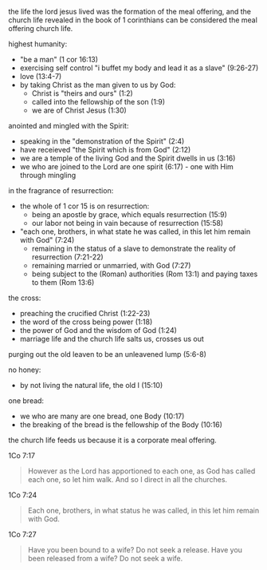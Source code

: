 the life the lord jesus lived was the formation of the meal offering, and the church
life revealed in the book of 1 corinthians can be considered the meal offering church
life.

highest humanity:
- "be a man" (1 cor 16:13)
- exercising self control "i buffet my body and lead it as a slave" (9:26-27)
- love (13:4-7)
- by taking Christ as the man given to us by God:
  - Christ is "theirs and ours" (1:2)
  - called into the fellowship of the son (1:9)
  - we are of Christ Jesus (1:30)

anointed and mingled with the Spirit:
- speaking in the "demonstration of the Spirit" (2:4)
- have receieved "the Spirit which is from God" (2:12)
- we are a temple of the living God and the Spirit dwells in us (3:16)
- we who are joined to the Lord are one spirit (6:17) - one with Him through mingling

in the fragrance of resurrection:
- the whole of 1 cor 15 is on resurrection:
  - being an apostle by grace, which equals resurrection (15:9)
  - our labor not being in vain because of resurrection (15:58)
- "each one, brothers, in what state he was called, in this let him remain with God" (7:24)
  - remaining in the status of a slave to demonstrate the reality of resurrection (7:21-22)
  - remaining married or unmarried, with God (7:27)
  - being subject to the (Roman) authorities (Rom 13:1) and paying taxes to them (Rom 13:6)

the cross:
- preaching the crucified Christ (1:22-23)
- the word of the cross being power (1:18)
- the power of God and the wisdom of God (1:24)
- marriage life and the church life salts us, crosses us out

purging out the old leaven to be an unleavened lump (5:6-8)

no honey:
- by not living the natural life, the old I (15:10)

one bread:
- we who are many are one bread, one Body (10:17)
- the breaking of the bread is the fellowship of the Body (10:16)

the church life feeds us because it is a corporate meal offering.

1Co 7:17
> However as the Lord has apportioned to each one, as God has called each one, so let him walk. And so I direct in all the churches.

1Co 7:24
> Each one, brothers, in what status he was called, in this let him remain with God.

1Co 7:27
> Have you been bound to a wife? Do not seek a release. Have you been released from a wife? Do not seek a wife.

